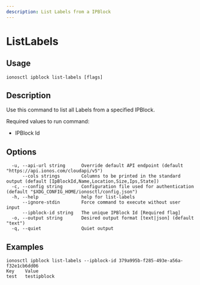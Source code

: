 ```yaml
---
description: List Labels from a IPBlock
---
```


# ListLabels

## Usage

```text
ionosctl ipblock list-labels [flags]
```

## Description

Use this command to list all Labels from a specified IPBlock.

Required values to run command:

* IPBlock Id

## Options

```text
  -u, --api-url string      Override default API endpoint (default "https://api.ionos.com/cloudapi/v5")
      --cols strings        Columns to be printed in the standard output (default [IpBlockId,Name,Location,Size,Ips,State])
  -c, --config string       Configuration file used for authentication (default "$XDG_CONFIG_HOME/ionosctl/config.json")
  -h, --help                help for list-labels
      --ignore-stdin        Force command to execute without user input
      --ipblock-id string   The unique IPBlock Id [Required flag]
  -o, --output string       Desired output format [text|json] (default "text")
  -q, --quiet               Quiet output
```

## Examples

```text
ionosctl ipblock list-labels --ipblock-id 379a995b-f285-493e-a56a-f32e1cb6dd06 
Key    Value
test   testipblock
```


